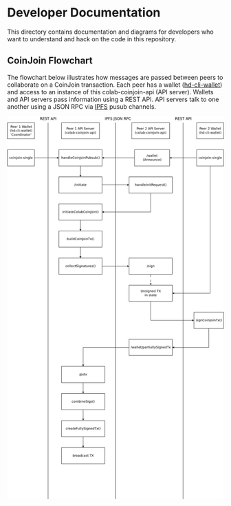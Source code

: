 # Developer Documentation

This directory contains documentation and diagrams for developers who want to understand and hack on the code in this repository.

## CoinJoin Flowchart

The flowchart below illustrates how messages are passed between peers to collaborate on a CoinJoin transaction. Each peer has a wallet ([hd-cli-wallet](https://github.com/bch-coinjoin/hd-cli-wallet)) and access to an instance of this colab-coinjoin-api (API server). Wallets and API servers pass information using a REST API. API servers talk to one another using a JSON RPC via [IPFS](https://ipfs.io) pusub channels.

![coinjoin flowchart](./dia-diagrams/coinjoin-flowchart.png)

